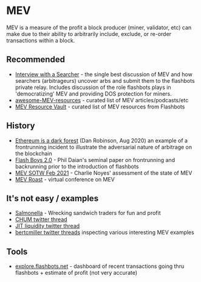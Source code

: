 MEV
=====

MEV is a measure of the profit a block producer (miner, validator, etc) can make due to their ability to
arbitrarily include, exclude, or re-order transactions within a block.

## Recommended
* [Interview with a Searcher](https://uncommoncore.co/29-interview-with-a-searcher-with-mev-senpai-and-hasu/) - 
  the single best discussion of MEV and how searchers (arbitrageurs) uncover arbs and submit them to the
  flashbots private relay.  Includes discussion of the role flashbots plays in 'democratizing' MEV and
  providing DOS protection for miners.
* [awesome-MEV-resources](https://github.com/0xalpharush/awesome-MEV-resources) - curated list of MEV articles/podcasts/etc
* [MEV Resource Vault](https://github.com/flashbots/mev-research/blob/main/resources.md) - curated list of MEV resources from Flashbots
  
## History
* [Ethereum is a dark forest](https://www.paradigm.xyz/2020/08/ethereum-is-a-dark-forest/) (Dan Robinson, Aug 2020)
  an example of a frontrunning incident to illustrate the adversarial nature of arbitrage on the blockchain
* [Flash Boys 2.0](https://arxiv.org/abs/1904.05234) - 
  Phil Daian's seminal paper on frontrunning and backrunning prior to the introduction of flashbots
* [MEV SOTW Feb 2021](https://research.paradigm.xyz/MEV) - Charlie Noyes' assessment of the state of MEV
* [MEV Roast](https://www.youtube.com/watch?v=krlAqKsdLkw) - virtual conference on MEV

## It's not easy / examples
* [Salmonella](https://github.com/Defi-Cartel/salmonella) - Wrecking sandwich traders for fun and profit
* [CHUM twitter thread](https://twitter.com/bertcmiller/status/1421543838569705474)
* [JIT liquidity twitter thread](https://twitter.com/bertcmiller/status/1459175377591541768)
* [bertcmiller twitter threads](https://twitter.com/bertcmiller/status/1402665992422047747)
  inspecting various interesting MEV examples

## Tools
* [explore.flashbots.net](http://explore.flashbots.net) - 
  dashboard of recent transactions going thru flashbots + estimate of profit (not very accurate)
